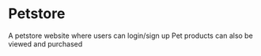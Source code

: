 # Petstore
A petstore website where users can login/sign up
Pet products can also be viewed and purchased
